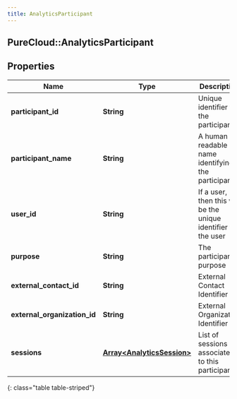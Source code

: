 ```yaml
---
title: AnalyticsParticipant
---
```

## PureCloud::AnalyticsParticipant

## Properties

|Name | Type | Description | Notes|
|------------ | ------------- | ------------- | -------------|
| **participant_id** | **String** | Unique identifier for the participant | [optional] |
| **participant_name** | **String** | A human readable name identifying the participant | [optional] |
| **user_id** | **String** | If a user, then this will be the unique identifier for the user | [optional] |
| **purpose** | **String** | The participant&#39;s purpose | [optional] |
| **external_contact_id** | **String** | External Contact Identifier | [optional] |
| **external_organization_id** | **String** | External Organization Identifier | [optional] |
| **sessions** | [**Array&lt;AnalyticsSession&gt;**](AnalyticsSession.html) | List of sessions associated to this participant | [optional] |
{: class="table table-striped"}


